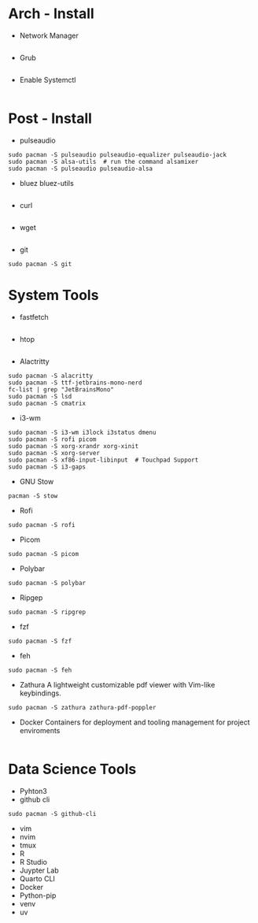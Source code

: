 # Arch - Install
* Network Manager
```
```
* Grub
```
```
* Enable Systemctl
```
```
# Post - Install
* pulseaudio
```
sudo pacman -S pulseaudio pulseaudio-equalizer pulseaudio-jack
sudo pacman -S alsa-utils  # run the command alsamixer
sudo pacman -S pulseaudio pulseaudio-alsa
```

* bluez bluez-utils
```

```
* curl
```

```
* wget
```

```
* git
```
sudo pacman -S git
```


# System Tools
* fastfetch
```

```
* htop
```

```
* Alactritty
```
sudo pacman -S alacritty
sudo pacman -S ttf-jetbrains-mono-nerd
fc-list | grep "JetBrainsMono"
sudo pacman -S lsd
sudo pacman -S cmatrix
```

* i3-wm
```
sudo pacman -S i3-wm i3lock i3status dmenu
sudo pacman -S rofi picom
sudo pacman -S xorg-xrandr xorg-xinit
sudo pacman -S xorg-server
sudo pacman -S xf86-input-libinput  # Touchpad Support
sudo pacman -S i3-gaps
````

* GNU Stow
```
pacman -S stow
```

* Rofi
```
sudo pacman -S rofi 
```

* Picom
```
sudo pacman -S picom 
```

* Polybar
```
sudo pacman -S polybar
```

* Ripgep
```
sudo pacman -S ripgrep
```

* fzf
```
sudo pacman -S fzf
```

* feh
```
sudo pacman -S feh
```

* Zathura 
A lightweight customizable pdf viewer with Vim-like keybindings.
```
sudo pacman -S zathura zathura-pdf-poppler
```

* Docker
Containers for deployment and tooling management for project enviroments
```

````

# Data Science Tools
* Pyhton3
* github cli
```
sudo pacman -S github-cli
```
* vim
* nvim
* tmux
* R 
* R Studio
* Juypter Lab
* Quarto CLI
* Docker
* Python-pip
* venv
* uv

